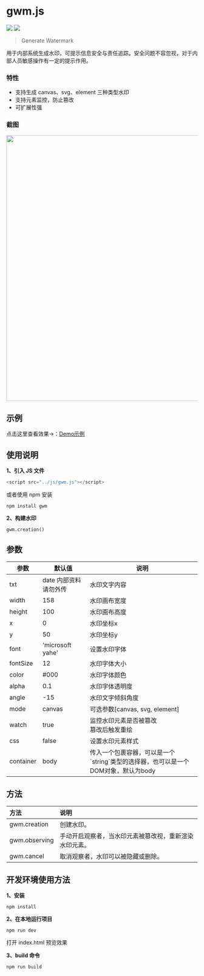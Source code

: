 # gwm.js

[![](https://img.shields.io/npm/v/gwm.svg)](https://www.npmjs.com/package/gwm)
[![](https://img.shields.io/npm/dm/gwm.svg)](https://www.npmjs.com/package/gwm)

> Generate Watermark

用于内部系统生成水印，可提示信息安全与责任追踪。安全问题不容忽视，对于内部人员敏感操作有一定的提示作用。

### 特性
+ 支持生成 canvas、svg、element 三种类型水印
+ 支持元素监控，防止篡改
+ 可扩展性强

### 截图
<p align="center"><img src="https://raw.githubusercontent.com/loadchange/gwm/master/images/demo.png" width="700"></p>

## 示例
点击这里查看效果→：[Demo示例](https://loadchange.github.io/gwm/index.html)


## 使用说明
**1、引入 JS 文件**
```javascript
<script src="../js/gwm.js"></script>
```
或者使用 npm 安装
```
npm install gwm
```

**2、构建水印**
```
gwm.creation()
```

## 参数
<table>
    <thead>
        <tr>
            <th>参数</th>
            <th>默认值</th>
            <th>说明</th>
        </tr>                           
    </thead>
    <tbody>
        <tr>
            <td>txt</td>
            <td>date 内部资料 请勿外传</td>
            <td>水印文字内容</td>
        </tr>
        <tr>
            <td>width</td>
            <td>158</td>
            <td>水印画布宽度</td>
        </tr>
        <tr>
            <td>height</td>
            <td>100</td>
            <td>水印画布高度</td>
        </tr>
        <tr>
            <td>x</td>
            <td>0</td>
            <td>水印坐标x</td>
        </tr>
        <tr>
            <td>y</td>
            <td>50</td>
            <td>水印坐标y</td>
        </tr>
        <tr>
            <td>font</td>
            <td>'microsoft yahe'</td>
            <td>设置水印字体</td>
        </tr>
        <tr>
            <td>fontSize</td>
            <td>12</td>
            <td>水印字体大小</td>
        </tr>
        <tr>
            <td>color</td>
            <td>#000</td>
            <td>水印字体颜色</td>
        </tr>
        <tr>
            <td>alpha</td>
            <td>0.1</td>
            <td>水印字体透明度</td>
        </tr>
        <tr>
            <td>angle</td>
            <td>-15</td>
            <td>水印文字倾斜角度</td>
        </tr>
        <tr>
            <td>mode</td>
            <td>canvas</td>
            <td>可选参数[canvas, svg, element]</td>
        </tr>
        <tr>
            <td>watch</td>
            <td>true</td>
            <td>监控水印元素是否被篡改<br>篡改后触发重绘</td>
        </tr>
        <tr>
            <td>css</td>
            <td>false</td>
            <td>设置水印元素样式</td>
        </tr>
        <tr>
            <td>container</td>
            <td>body</td>
            <td>传入一个包裹容器，可以是一个`string`类型的选择器，也可以是一个DOM对象，默认为body</td>
        </tr>
    </tbody>
</table>


## 方法
| 方法            | 说明  |
| :--------       | :----  |
| gwm.creation | 创建水印。 |
| gwm.observing | 手动开启观察者，当水印元素被篡改视，重新渲染水印元素。 |
| gwm.cancel | 取消观察者，水印可以被隐藏或删除。 |


## 开发环境使用方法
**1、安装**
```
npm install
```

**2、在本地运行项目**
```
npm run dev
```
打开 index.html 预览效果

**3、build 命令**
```
npm run build
```
